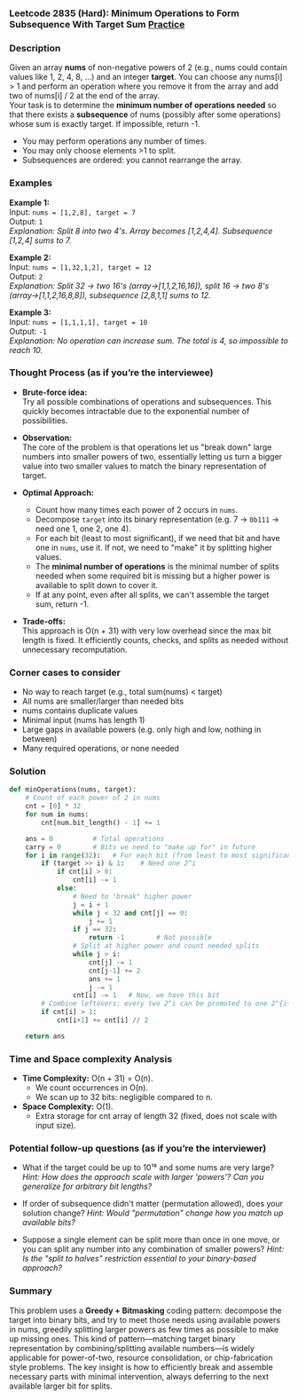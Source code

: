 ### Leetcode 2835 (Hard): Minimum Operations to Form Subsequence With Target Sum [Practice](https://leetcode.com/problems/minimum-operations-to-form-subsequence-with-target-sum)

### Description  
Given an array **nums** of non-negative powers of 2 (e.g., nums could contain values like 1, 2, 4, 8, ...) and an integer **target**. You can choose any nums[i] > 1 and perform an operation where you remove it from the array and add two of nums[i] / 2 at the end of the array.  
Your task is to determine the **minimum number of operations needed** so that there exists a **subsequence** of nums (possibly after some operations) whose sum is exactly target. If impossible, return -1.

- You may perform operations any number of times.
- You may only choose elements >1 to split.
- Subsequences are ordered: you cannot rearrange the array.

### Examples  

**Example 1:**  
Input: `nums = [1,2,8], target = 7`  
Output: `1`  
*Explanation: Split 8 into two 4's. Array becomes [1,2,4,4]. Subsequence [1,2,4] sums to 7.*

**Example 2:**  
Input: `nums = [1,32,1,2], target = 12`  
Output: `2`  
*Explanation: Split 32 → two 16's (array→[1,1,2,16,16]), split 16 → two 8's (array→[1,1,2,16,8,8]), subsequence [2,8,1,1] sums to 12.*

**Example 3:**  
Input: `nums = [1,1,1,1], target = 10`  
Output: `-1`  
*Explanation: No operation can increase sum. The total is 4, so impossible to reach 10.*

### Thought Process (as if you’re the interviewee)  
- **Brute-force idea:**  
  Try all possible combinations of operations and subsequences. This quickly becomes intractable due to the exponential number of possibilities.

- **Observation:**  
  The core of the problem is that operations let us "break down" large numbers into smaller powers of two, essentially letting us turn a bigger value into two smaller values to match the binary representation of target.

- **Optimal Approach:**  
  - Count how many times each power of 2 occurs in `nums`.
  - Decompose `target` into its binary representation (e.g. 7 → `0b111` → need one 1, one 2, one 4).
  - For each bit (least to most significant), if we need that bit and have one in `nums`, use it. If not, we need to "make" it by splitting higher values.
  - The **minimal number of operations** is the minimal number of splits needed when some required bit is missing but a higher power is available to split down to cover it.
  - If at any point, even after all splits, we can't assemble the target sum, return -1.
  
- **Trade-offs:**  
  This approach is O(n + 31) with very low overhead since the max bit length is fixed. It efficiently counts, checks, and splits as needed without unnecessary recomputation.

### Corner cases to consider  
- No way to reach target (e.g., total sum(nums) < target)
- All nums are smaller/larger than needed bits
- nums contains duplicate values
- Minimal input (nums has length 1)
- Large gaps in available powers (e.g. only high and low, nothing in between)
- Many required operations, or none needed

### Solution

```python
def minOperations(nums, target):
    # Count of each power of 2 in nums
    cnt = [0] * 32
    for num in nums:
        cnt[num.bit_length() - 1] += 1

    ans = 0          # Total operations
    carry = 0        # Bits we need to "make up for" in future
    for i in range(32):   # For each bit (from least to most significant)
        if (target >> i) & 1:    # Need one 2^i
            if cnt[i] > 0:
                cnt[i] -= 1
            else:
                # Need to "break" higher power
                j = i + 1
                while j < 32 and cnt[j] == 0:
                    j += 1
                if j == 32:
                    return -1        # Not possible
                # Split at higher power and count needed splits
                while j > i:
                    cnt[j] -= 1
                    cnt[j-1] += 2
                    ans += 1
                    j -= 1
                cnt[i] -= 1   # Now, we have this bit
        # Combine leftovers: every two 2^i can be promoted to one 2^{i+1}
        if cnt[i] > 1:
            cnt[i+1] += cnt[i] // 2

    return ans
```

### Time and Space complexity Analysis  

- **Time Complexity:** O(n + 31) = O(n).  
  - We count occurrences in O(n).
  - We scan up to 32 bits: negligible compared to n.
- **Space Complexity:** O(1).  
  - Extra storage for cnt array of length 32 (fixed, does not scale with input size).

### Potential follow-up questions (as if you’re the interviewer)  

- What if the target could be up to 10¹⁸ and some nums are very large?
  *Hint: How does the approach scale with larger 'powers'? Can you generalize for arbitrary bit lengths?*

- If order of subsequence didn't matter (permutation allowed), does your solution change?
  *Hint: Would "permutation" change how you match up available bits?*

- Suppose a single element can be split more than once in one move, or you can split any number into any combination of smaller powers?
  *Hint: Is the "split to halves" restriction essential to your binary-based approach?*

### Summary
This problem uses a **Greedy + Bitmasking** coding pattern: decompose the target into binary bits, and try to meet those needs using available powers in nums, greedily splitting larger powers as few times as possible to make up missing ones. This kind of pattern—matching target binary representation by combining/splitting available numbers—is widely applicable for power-of-two, resource consolidation, or chip-fabrication style problems. The key insight is how to efficiently break and assemble necessary parts with minimal intervention, always deferring to the next available larger bit for splits.